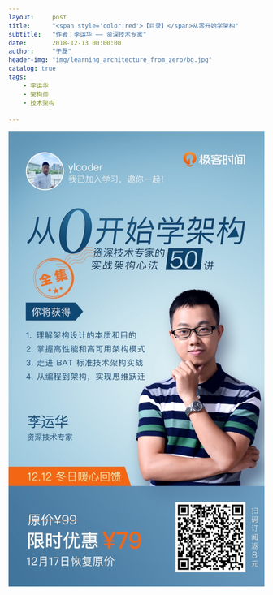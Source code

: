 ```yaml
---
layout:     post
title:      "<span style='color:red'>【目录】</span>从零开始学架构"
subtitle:   "作者：李运华 —— 资深技术专家"
date:       2018-12-13 00:00:00
author:     "于磊"
header-img: "img/learning_architecture_from_zero/bg.jpg"
catalog: true
tags:
    - 李运华
    - 架构师
    - 技术架构

---
```








![learning_architecture_from_zero](/img/learning_architecture_from_zero/share.jpg)